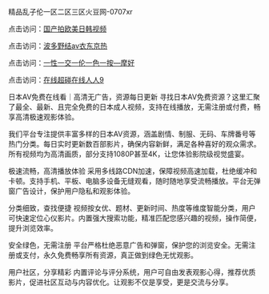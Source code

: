 精品乱子伦一区二区三区火豆网-0707xr


点击访问：<a href="https://cfad.pages.dev/">国产拍欧美日韩视频</a>

点击访问：<a href="https://gda-c7m.pages.dev/">波多野结av衣东京热</a>

点击访问：<a href="https://fdhf-454.pages.dev/">一性一交一伦一色一按—摩好</a>

点击访问：<a href="https://bsdf-5f5.pages.dev/">在线超碰在线人人9</a>


日本AV免费在线看｜高清无广告，资源每日更新
寻找日本AV免费资源？这里汇聚了最全、最新、且完全免费的日本成人视频，支持在线播放，无需注册或付费，畅享高清极速观影体验。

我们平台专注提供丰富多样的日本AV资源，涵盖剧情、制服、无码、车牌番号等热门分类。每日实时更新数百部影片，确保内容新鲜，满足各种喜好的观众需求。所有视频均为高清画质，部分支持1080P甚至4K，让您体验影院级视觉盛宴。

极速流畅，高清播放体验
采用多线路CDN加速，保障视频高速加载，杜绝缓冲和卡顿。支持手机、平板、电脑多设备无缝观看，随时随地享受流畅播放。平台无弹窗广告设计，保护用户隐私和观影体验。

分类细致，查找便捷
视频按女优、题材、更新时间、热度等维度智能分类，用户可快速定位心仪影片。内置强大搜索功能，精准匹配您感兴趣的视频，操作简便，提升浏览效率。

安全绿色，无需注册
平台严格杜绝恶意广告和弹窗，保护您的浏览安全。无需注册或支付，永久免费畅享所有资源，真正做到绿色无忧观影。

用户社区，分享精彩
内置评论与评分系统，用户可自由发表观影心得，推荐优质影片，促进社区互动与内容优化。让观影不仅是享受，更是交流与分享。


<span style="display:none;">[Canonical link]( https://github.com/77xduan/31217 ）</span>
